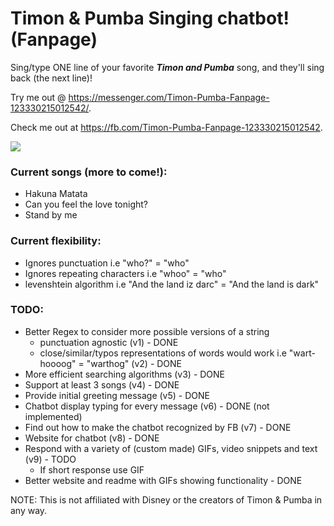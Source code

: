 # Timon & Pumba Singing chatbot! (Fanpage)


Sing/type ONE line of your favorite ***Timon and Pumba*** song, and they'll sing back (the next line)!

Try me out @ https://messenger.com/Timon-Pumba-Fanpage-123330215012542/.

Check me out at https://fb.com/Timon-Pumba-Fanpage-123330215012542.

![](https://cl.ly/1b3Z0R0O1u2U/Screen%20Recording%202017-10-28%20at%2002.41%20PM.gif)

### Current songs (more to come!):
- Hakuna Matata
- Can you feel the love tonight?
- Stand by me

### Current flexibility:
- Ignores punctuation i.e "who?" = "who"
- Ignores repeating characters i.e "whoo" = "who"
- levenshtein algorithm i.e "And the land iz darc" = "And the land is dark"

### TODO:
- Better Regex to consider more possible versions of a string
  - punctuation agnostic (v1) - DONE
  - close/similar/typos representations of words would work i.e "wart-hoooog" = "warthog" (v2) - DONE
- More efficient searching algorithms (v3) - DONE
- Support at least 3 songs (v4) - DONE
- Provide initial greeting message (v5) - DONE
- Chatbot display typing for every message (v6) - DONE (not implemented)
- Find out how to make the chatbot recognized by FB (v7) - DONE
- Website for chatbot (v8) - DONE
- Respond with a variety of (custom made) GIFs, video snippets and text (v9) - TODO
  - If short response use GIF
- Better website and readme with GIFs showing functionality - DONE


NOTE: This is not affiliated with Disney or the creators of Timon & Pumba in any way.
